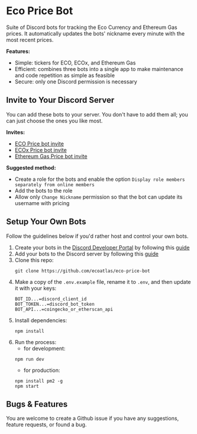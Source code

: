 # Eco Price Bot
 
Suite of Discord bots for tracking the Eco Currency and Ethereum Gas prices. It automatically updates the bots' nickname every minute with the most recent prices.

**Features:**
- Simple: tickers for ECO, ECOx, and Ethereum Gas
- Efficient: combines three bots into a single app to make maintenance and code repetition as simple as feasible
- Secure: only one Discord permission is necessary



## Invite to Your Discord Server

You can add these bots to your server. You don't have to add them all; you can just choose the ones you like most.

**Invites:**
- <a href="https://discord.com/api/oauth2/authorize?client_id=1077820281701277788&permissions=67108864&scope=bot" target="_blank">ECO Price bot invite</a>
- <a href="https://discord.com/api/oauth2/authorize?client_id=1077820544919023727&permissions=67108864&scope=bot" target="_blank">ECOx Price bot invite</a>
- <a href="https://discord.com/api/oauth2/authorize?client_id=1077786551385333950&permissions=67108864&scope=bot" target="_blank">Ethereum Gas Price bot invite</a>

**Suggested method:**
- Create a role for the bots and enable the option `Display role members separately from online members`
- Add the bots to the role
- Allow only `Change Nickname` permission so that the bot can update its username with pricing



## Setup Your Own Bots

Follow the guidelines below if you'd rather host and control your own bots.

1. Create your bots in the [Discord Developer Portal](https://discord.com/developers/applications 'Discord Portal') by following this [guide](https://discordjs.guide/preparations/setting-up-a-bot-application.html)
2. Add your bots to the Discord server by following this [guide](https://discordjs.guide/preparations/adding-your-bot-to-servers.html)
3. Clone this repo:
   ```
   git clone https://github.com/ecoatlas/eco-price-bot
   ```
4. Make a copy of the `.env.example` file, rename it to `.env`, and then update it with your keys:
    ```
    BOT_ID...=discord_client_id
    BOT_TOKEN...=discord_bot_token
    BOT_API...=coingecko_or_etherscan_api
    ```
5. Install dependencies:
   ```
   npm install
   ```
6. Run the process:
   - for development:
   ```
   npm run dev
   ```
   - for production:
   ```
   npm install pm2 -g
   npm start
   ```



## Bugs & Features

You are welcome to create a Github issue if you have any suggestions, feature requests, or found a bug.
